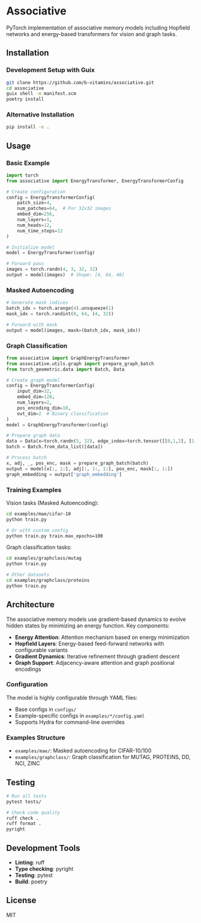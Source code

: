# Associative

PyTorch implementation of associative memory models including Hopfield networks and energy-based transformers for vision and graph tasks.

## Installation

### Development Setup with Guix

```bash
git clone https://github.com/b-vitamins/associative.git
cd associative
guix shell -m manifest.scm
poetry install
```

### Alternative Installation

```bash
pip install -e .
```

## Usage

### Basic Example

```python
import torch
from associative import EnergyTransformer, EnergyTransformerConfig

# Create configuration
config = EnergyTransformerConfig(
    patch_size=4,
    num_patches=64,  # For 32x32 images
    embed_dim=256,
    num_layers=1,
    num_heads=12,
    num_time_steps=12
)

# Initialize model
model = EnergyTransformer(config)

# Forward pass
images = torch.randn(4, 3, 32, 32)
output = model(images)  # Shape: [4, 64, 48]
```

### Masked Autoencoding

```python
# Generate mask indices
batch_idx = torch.arange(4).unsqueeze(1)
mask_idx = torch.randint(0, 64, (4, 32))

# Forward with mask
output = model(images, mask=(batch_idx, mask_idx))
```

### Graph Classification

```python
from associative import GraphEnergyTransformer
from associative.utils.graph import prepare_graph_batch
from torch_geometric.data import Batch, Data

# Create graph model
config = EnergyTransformerConfig(
    input_dim=32,
    embed_dim=128,
    num_layers=2,
    pos_encoding_dim=10,
    out_dim=2  # Binary classification
)
model = GraphEnergyTransformer(config)

# Prepare graph data
data = Data(x=torch.randn(5, 32), edge_index=torch.tensor([[0,1,2], [1,2,0]]))
batch = Batch.from_data_list([data])

# Process batch
x, adj, _, pos_enc, mask = prepare_graph_batch(batch)
output = model(x[:, 1:], adj[:, 1:, 1:], pos_enc, mask[:, 1:])
graph_embedding = output['graph_embedding']
```

### Training Examples

Vision tasks (Masked Autoencoding):
```bash
cd examples/mae/cifar-10
python train.py

# Or with custom config
python train.py train.max_epochs=100
```

Graph classification tasks:
```bash
cd examples/graphclass/mutag
python train.py

# Other datasets
cd examples/graphclass/proteins
python train.py
```

## Architecture

The associative memory models use gradient-based dynamics to evolve hidden states by minimizing an energy function. Key components:

- **Energy Attention**: Attention mechanism based on energy minimization
- **Hopfield Layers**: Energy-based feed-forward networks with configurable variants
- **Gradient Dynamics**: Iterative refinement through gradient descent
- **Graph Support**: Adjacency-aware attention and graph positional encodings

### Configuration

The model is highly configurable through YAML files:
- Base configs in `configs/`
- Example-specific configs in `examples/*/config.yaml`
- Supports Hydra for command-line overrides

### Examples Structure

- `examples/mae/`: Masked autoencoding for CIFAR-10/100
- `examples/graphclass/`: Graph classification for MUTAG, PROTEINS, DD, NCI, ZINC

## Testing

```bash
# Run all tests
pytest tests/

# Check code quality
ruff check .
ruff format .
pyright
```

## Development Tools

- **Linting**: ruff
- **Type checking**: pyright
- **Testing**: pytest
- **Build**: poetry

## License

MIT